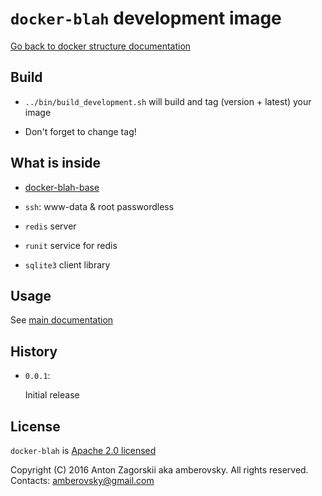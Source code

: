 # `docker-blah` development image

[Go back to docker structure documentation](../README.md)

## Build

-   `../bin/build_development.sh` will build and tag (version + latest) your image

-   Don't forget to change tag!

## What is inside
-   [docker-blah-base](../base/README.md)

-   `ssh`: www-data & root passwordless

-   `redis` server

-   `runit` service for redis

-   `sqlite3` client library

## Usage

See [main documentation](/README.md#how_to_run_development)

## History

-   `0.0.1`:

    Initial release

## License

`docker-blah` is [Apache 2.0 licensed](/LICENSE)

Copyright (C) 2016 Anton Zagorskii aka amberovsky.
All rights reserved. Contacts: <amberovsky@gmail.com> 
